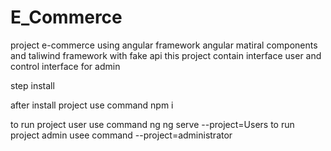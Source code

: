 # E_Commerce

project  e-commerce using angular framework  angular matiral components and taliwind framework  with fake api
this project contain interface user and  control interface for admin

step install 

after install project use command npm i 

to run project user  use command ng ng serve --project=Users
to run project admin usee command --project=administrator


